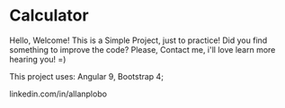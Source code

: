 # Calculator
Hello, Welcome! This is a Simple Project, just to practice!
Did you find something to improve the code?
Please, Contact me, i'll love learn more hearing you! =)

This project uses: Angular 9, Bootstrap 4;

linkedin.com/in/allanplobo
